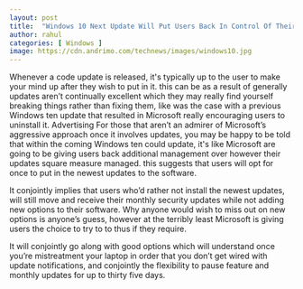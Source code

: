```yaml
---
layout: post
title:  "Windows 10 Next Update Will Put Users Back In Control Of Their Updates"
author: rahul
categories: [ Windows ]
image: https://cdn.andrimo.com/technews/images/windows10.jpg
---
```

Whenever a code update is released, it's typically up to the user to make your mind up after they wish to put in it. this can be as a result of generally updates aren’t continually excellent which they may really find yourself breaking things rather than fixing them, like was the case with a previous Windows ten update that resulted in Microsoft really encouraging users to uninstall it.
Advertising
For those that aren’t an admirer of Microsoft’s aggressive approach once it involves updates, you may be happy to be told that within the coming Windows ten could update, it's like Microsoft are going to be giving users back additional management over however their updates square measure managed. this suggests that users will opt for once to put in the newest updates to the software.

It conjointly implies that users who’d rather not install the newest updates, will still move and receive their monthly security updates while not adding new options to their software. Why anyone would wish to miss out on new options is anyone’s guess, however at the terribly least Microsoft is giving users the choice to try to to thus if they require.

It will conjointly go along with good options which will understand once you’re mistreatment your laptop in order that you don’t get wired with update notifications, and conjointly the flexibility to pause feature and monthly updates for up to thirty five days.
